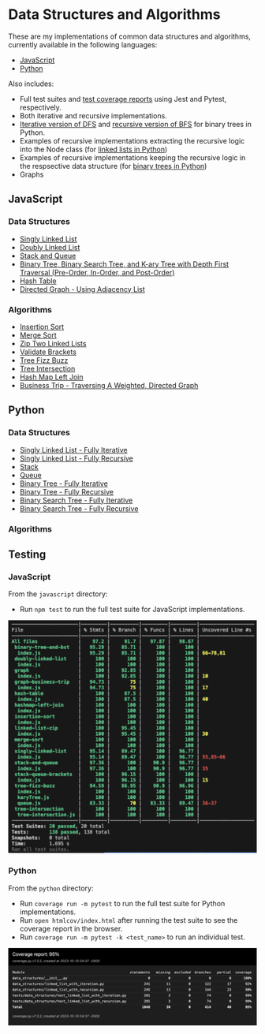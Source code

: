 # Data Structures and Algorithms

These are my implementations of common data structures and algorithms, currently available in the following languages:

- [JavaScript](#javascript)
- [Python](#python)

Also includes:

- Full test suites and [test coverage reports](#testing) using Jest and Pytest, respectively.
- Both iterative and recursive implementations.
- [Iterative version of DFS](python/data_structures/binary_tree_with_iteration.py) and [recursive version of BFS](python/data_structures/binary_tree_with_recursion.py) for binary trees in Python.
- Examples of recursive implementations extracting the recursive logic into the Node class (for [linked lists in Python](python/data_structures/linked_list_with_recursion.py))
- Examples of recursive implementations keeping the recursive logic in the respsective data structure (for [binary trees in Python](python/data_structures/binary_tree_with_recursion.py))
- Graphs

## JavaScript

### Data Structures

- [Singly Linked List](javascript/singly-linked-list/README.md)
- [Doubly Linked List](javascript/doubly-linked-list/README.md)
- [Stack and Queue](javascript/stack-and-queue/README.md)
- [Binary Tree, Binary Search Tree, and K-ary Tree with Depth First Traversal (Pre-Order, In-Order, and Post-Order)](javascript/binary-tree-and-bst/README.md)
- [Hash Table](javascript/hash-table/README.md)
- [Directed Graph - Using Adjacency List](javascript/graph/README.md)

### Algorithms

- [Insertion Sort](javascript/insertion-sort/README.md)
- [Merge Sort](javascript/merge-sort/README.md)
- [Zip Two Linked Lists](javascript/linked-list-zip/README.md)
- [Validate Brackets](javascript/stack-queue-brackets/README.md)
- [Tree Fizz Buzz](javascript/tree-fizz-buzz/README.md)
- [Tree Intersection](javascript/tree-intersection/README.md)
- [Hash Map Left Join](javascript/hashmap-left-join/README.md)
- [Business Trip - Traversing A Weighted, Directed Graph](javascript/graph-business-trip/README.md)

## Python

### Data Structures

- [Singly Linked List - Fully Iterative](python/data_structures/linked_list_with_iteration.py)
- [Singly Linked List - Fully Recursive](python/data_structures/linked_list_with_recursion.py)
- [Stack](python/data_structures/stack.py)
- [Queue](python/data_structures/queue.py)
- [Binary Tree - Fully Iterative](python/data_structures/binary_tree_with_iteration.py)
- [Binary Tree - Fully Recursive](python/data_structures/binary_tree_with_recursion.py)
- [Binary Search Tree - Fully Iterative](python/data_structures/binary_search_tree_with_iteration.py)
- [Binary Search Tree - Fully Recursive](python/data_structures/binary_search_tree_with_recursion.py)

### Algorithms

## Testing

### JavaScript

From the `javascript` directory:

- Run `npm test` to run the full test suite for JavaScript implementations.

![JavaScript Test Coverage Report](javascript-test-coverage.png)

### Python

From the `python` directory:

- Run `coverage run -m pytest` to run the full test suite for Python implementations.
- Run `open htmlcov/index.html` after running the test suite to see the coverage report in the browser.
- Run `coverage run -m pytest -k <test_name>` to run an individual test.

![Python Test Coverage Report](python-test-coverage.png)